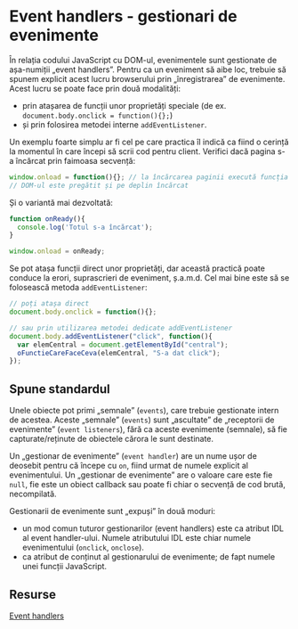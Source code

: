 # Event handlers - gestionari de evenimente

În relația codului JavaScript cu DOM-ul, evenimentele sunt gestionate de așa-numiții „event handlers”.
Pentru ca un eveniment să aibe loc, trebuie să spunem explicit acest lucru browserului prin „înregistrarea” de evenimente. Acest lucru se poate face prin două modalități:
- prin atașarea de funcții unor proprietăți speciale (de ex. `document.body.onclick = function(){};`)
- și prin folosirea metodei interne `addEventListener`.

Un exemplu foarte simplu ar fi cel pe care practica îl indică ca fiind o cerință la momentul în care începi să scrii cod pentru client. Verifici dacă pagina s-a încărcat prin faimoasa secvență:

```js
window.onload = function(){}; // la încărcarea paginii execută funcția
// DOM-ul este pregătit și pe deplin încărcat
```
Și o variantă mai dezvoltată:

```js
function onReady(){
  console.log('Totul s-a încărcat');
}

window.onload = onReady;
```

Se pot atașa funcții direct unor proprietăți, dar această practică poate conduce la erori, suprascrieri de eveniment, ș.a.m.d. Cel mai bine este să se folosească metoda `addEventListener`:

```js
// poți atașa direct
document.body.onclick = function(){};

// sau prin utilizarea metodei dedicate addEventListener
document.body.addEventListener("click", function(){
  var elemCentral = document.getElementById("central");
  oFunctieCareFaceCeva(elemCentral, "S-a dat click");
});
```

## Spune standardul

Unele obiecte pot primi „semnale” (`events`), care trebuie gestionate intern de acestea. Aceste „semnale” (`events`) sunt „ascultate” de „receptorii de evenimente” (`event listeners`), fără ca aceste evenimente (semnale), să fie capturate/reținute de obiectele cărora le sunt destinate.

Un „gestionar de evenimente” (`event handler`) are un nume ușor de deosebit pentru că începe cu `on`, fiind urmat de numele explicit al evenimentului. Un „gestionar de evenimente” are o valoare care este fie `null`, fie este un obiect callback sau poate fi chiar o secvență de cod brută, necompilată.

Gestionarii de evenimente sunt „expuși” în două moduri:
- un mod comun tuturor gestionarilor (event handlers) este ca atribut IDL al event handler-ului. Numele atributului IDL este chiar numele evenimentului (`onclick`, `onclose`).
- ca atribut de conținut al gestionarului de evenimente; de fapt numele unei funcții JavaScript.

## Resurse

[Event handlers](https://html.spec.whatwg.org/multipage/webappapis.html#event-handlers)
